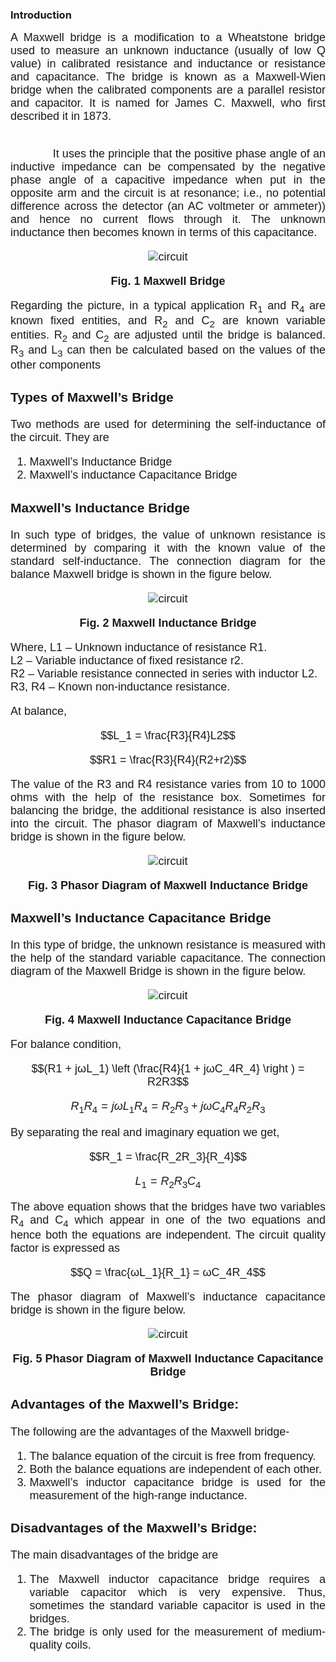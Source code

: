 <head>

<script type="text/javascript" async src="https://cdn.mathjax.org/mathjax/latest/MathJax.js?config=TeX-MML-AM_CHTML"> 
  
</script>

</head>
<h3>Introduction</h3>

<div style="text-align: justify; font-size: 18px;font-family: 'Nunito Sans',sans-serif;">
A Maxwell bridge is a modification to a Wheatstone bridge used to measure an unknown inductance (usually of low Q value) in calibrated resistance and inductance or resistance and capacitance. The bridge is known as a Maxwell-Wien bridge when the calibrated components are a parallel resistor and capacitor. It is named for James C. Maxwell, who first described it in 1873.<br><br> 

&nbsp;&nbsp;&nbsp;&nbsp;&nbsp;&nbsp;&nbsp;&nbsp;&nbsp;&nbsp;&nbsp;&nbsp; It uses the principle that the positive phase angle of an inductive impedance can be compensated by the negative phase angle of a capacitive impedance when put in the opposite arm and the circuit is at resonance; i.e., no potential difference across the detector (an AC voltmeter or ammeter)) and hence no current flows through it. The unknown inductance then becomes known in terms of this capacitance.<br>

<center> 

![circuit](images/circuit.png)

**Fig. 1 Maxwell Bridge**

</center>

Regarding the picture, in a typical application R<sub>1</sub> and R<sub>4</sub> are known fixed entities, and R<sub>2</sub> and  C<sub>2</sub> are known variable entities. R<sub>2</sub> and  C<sub>2</sub> are adjusted until the bridge is balanced. R<sub>3</sub> and  L<sub>3</sub> can then be calculated based on the values of the other components

### Types of Maxwell’s Bridge
Two methods are used for determining the self-inductance of the circuit. They are

1. Maxwell’s Inductance Bridge
2. Maxwell’s inductance Capacitance Bridge

### Maxwell’s Inductance Bridge
In such type of bridges, the value of unknown resistance is determined by comparing it with the known value of the standard self-inductance. The connection diagram for the balance Maxwell bridge is shown in the figure below.

<center> 

![circuit](images/circuit2.png)

**Fig. 2 Maxwell Inductance Bridge**

</center>

Where, L1 – Unknown inductance of resistance R1.<br>
L2 – Variable inductance of fixed resistance r2.<br>
R2 – Variable resistance connected in series with inductor L2.<br>
R3, R4 – Known non-inductance resistance.<br>

At balance,

<center>

$$L_1 = \frac{R3}{R4}L2$$

</center>

<center>

$$R1 = \frac{R3}{R4}(R2+r2)$$

</center>

The value of the R3 and R4 resistance varies from 10 to 1000 ohms with the help of the resistance box. Sometimes for balancing the bridge, the additional resistance is also inserted into the circuit. The phasor diagram of Maxwell’s inductance bridge is shown in the figure below.

<center> 

![circuit](images/circuit3.jpg)

**Fig. 3 Phasor Diagram of Maxwell Inductance Bridge**

</center>

### Maxwell’s Inductance Capacitance Bridge
In this type of bridge, the unknown resistance is measured with the help of the standard variable capacitance. The connection diagram of the Maxwell Bridge is shown in the figure below.

<center> 

![circuit](images/circuit4.png)

**Fig. 4 Maxwell Inductance Capacitance Bridge**

</center>

For balance condition, 

<center>

$$(R1 + jωL_1) \left (\frac{R4}{1 + jωC_4R_4} \right ) = R2R3$$

</center>

<center>

$$R_1R_4 = jωL_1R_4 = R_2R_3 + jωC_4R_4R_2R_3$$

</center>

By separating the real and imaginary equation we get,

<center>

$$R_1 = \frac{R_2R_3}{R_4}$$

</center>

<center>

$$L_1 = R_2R_3C_4$$

</center>

The above equation shows that the bridges have two variables R<sub>4</sub> and C<sub>4</sub> which appear in one of the two equations and hence both the equations are independent. The circuit quality factor is expressed as 

<center>

$$Q = \frac{ωL_1}{R_1} = ωC_4R_4$$

</center>

The phasor diagram of Maxwell’s inductance capacitance bridge is shown in the figure below.

<center> 

![circuit](images/circuit5.jpg)

**Fig. 5 Phasor Diagram of Maxwell Inductance Capacitance Bridge**

</center>

### Advantages of the Maxwell’s Bridge:
The following are the advantages of the Maxwell bridge-

1. The balance equation of the circuit is free from frequency.
2. Both the balance equations are independent of each other.
3. Maxwell’s inductor capacitance bridge is used for the measurement of the high-range inductance.

### Disadvantages of the Maxwell’s Bridge:
The main disadvantages of the bridge are

1. The Maxwell inductor capacitance bridge requires a variable capacitor which is very expensive. Thus, sometimes the standard variable capacitor is used in the bridges.
2. The bridge is only used for the measurement of medium-quality coils.


</div>

